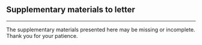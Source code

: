 ## Supplementary materials to letter 
---
The supplementary materials presented here may be missing or incomplete. Thank you for your patience.
